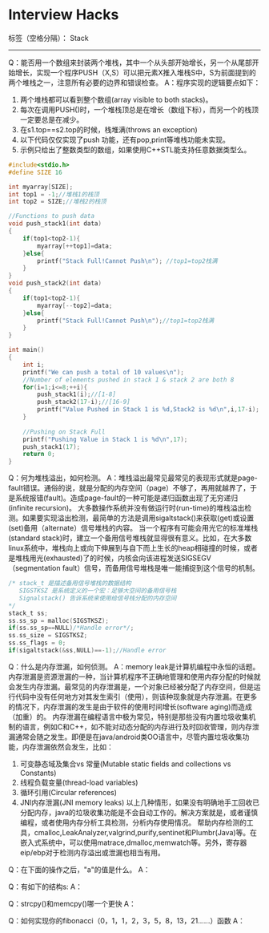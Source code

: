 ﻿# Interview Hacks

标签（空格分隔）： Stack

---
Q：能否用一个数组来封装两个堆栈，其中一个从头部开始增长，另一个从尾部开始增长，实现一个程序PUSH（X,S）可以把元素X推入堆栈S中，S为前面提到的两个堆栈之一，注意所有必要的边界和错误检查。
A：程序实现的逻辑要点如下：
 1. 两个堆栈都可以看到整个数组(array visible to both stacks)。
 2. 每次在调用PUSH()时，一个堆栈顶总是在增长（数组下标），而另一个的栈顶一定要总是在减少。
 3. 在s1.top==s2.top的时候，栈堆满(throws an exception)
 4. 以下代码仅仅实现了push 功能，还有pop,print等堆栈功能未实现。
 5. 示例只给出了整数类型的数组，如果使用C++STL能支持任意数据类型么。
```C
#include<stdio.h>
#define SIZE 16

int myarray[SIZE];
int top1 = -1;//堆栈1的栈顶
int top2 = SIZE;//堆栈2的栈顶

//Functions to push data
void push_stack1(int data)
{
    if(top1<top2-1){
        myarray[++top1]=data;
    }else{
        printf("Stack Full!Cannot Push\n"); //top1=top2栈满
    }
}
void push_stack2(int data)
{
    if(top1<top2-1){
        myarray[--top2]=data;
    }else{
        printf("Stack Full!Cannot Push\n");//top1=top2栈满
    }
}

int main()
{
    int i;
    printf("We can push a total of 10 values\n");
    //Number of elements pushed in stack 1 & stack 2 are both 8
    for(i=1;i<=8;++i){
        push_stack1(i);//[1-8]
        push_stack2(17-i);//[16-9]
        printf("Value Pushed in Stack 1 is %d,Stack2 is %d\n",i,17-i);
    }
    
    //Pushing on Stack Full
    printf("Pushing Value in Stack 1 is %d\n",17);
    push_stack1(17);
    return 0;
}
```
 
Q：何为堆栈溢出，如何检测。
A：堆栈溢出最常见最常见的表现形式就是page-fault错误。通俗的说，就是分配的内存空间（page）不够了，再用就越界了，于是系统报错(fault)。造成page-fault的一种可能是递归函数出现了无穷递归(infinite recursion)。
    大多数操作系统并没有做运行时(run-time)的堆栈溢出检测。如果要实现溢出检测，最简单的方法是调用sigaltstack()来获取(get)或设置(set)备用（alternate）信号堆栈的内容。
    当一个程序有可能会用光它的标准堆栈(standard stack)时，建立一个备用信号堆栈就显得很有意义。比如，在大多数linux系统中，堆栈向上或向下伸展到与自下而上生长的heap相碰撞的时候，或者是堆栈用光(exhausted)了的时候，内核会向该进程发送SIGSEGV（segmentation fault）信号，而备用信号堆栈是唯一能捕捉到这个信号的机制。
```C
/* stack_t 是描述备用信号堆栈的数据结构
   SIGSTKSZ 是系统定义的一个宏：足够大空间的备用信号栈
   Signalstack() 告诉系统来使用给信号栈分配的内存空间
*/
stack_t ss;
ss.ss_sp = malloc(SIGSTKSZ);
if(ss.ss_sp==NULL)/*Handle error*/;
ss.ss_size = SIGSTKSZ;
ss.ss_flags = 0;
if(sigaltstack(&ss,NULL)==-1);//Handle error
```

Q：什么是内存泄漏，如何侦测。
A：memory leak是计算机编程中永恒的话题。内存泄漏是资源泄漏的一种，当计算机程序不正确地管理和使用内存分配的时候就会发生内存泄漏。最常见的内存泄漏是，一个对象已经被分配了内存空间，但是运行代码中没有任何地方对其发生索引（使用），则该种现象就是内存泄漏。在更多的情况下，内存泄漏的发生是由于软件的使用时间增长(software aging)而造成（加重）的。
    内存泄漏在编程语言中极为常见，特别是那些没有内置垃圾收集机制的语言，例如C和C++，如不能对动态分配的内存进行及时回收管理，则内存泄漏通常会随之发生。即便是在java/android类OO语言中，尽管内置垃圾收集功能，内存泄漏依然会发生，比如：
 1. 可变静态域及集合vs 常量(Mutable static fields and collections vs Constants)
 2. 线程负载变量(thread-load variables)
 3. 循环引用(Circular references)
 4. JNI内存泄漏(JNI memory leaks)
    以上几种情形，如果没有明确地手工回收已分配内存，java的垃圾收集功能是不会自动工作的。解决方案就是，或者谨慎编程，或者使用内存分析工具检测，分析内存使用情况。
    帮助内存检测的工具，cmalloc,LeakAnalyzer,valgrind,purify,sentinet和Plumbr(Java)等。在嵌入式系统中，可以使用matrace,dmalloc,memwatch等。另外，寄存器eip/ebp对于检测内存溢出或泄漏也相当有用。

Q：在下面的操作之后，"a"的值是什么。
A：



Q：有如下的结构s:
A：



Q：strcpy()和memcpy()哪一个更快
A：


Q：如何实现你的fibonacci（0，1，1，2，3，5，8，13，21......）函数
A：